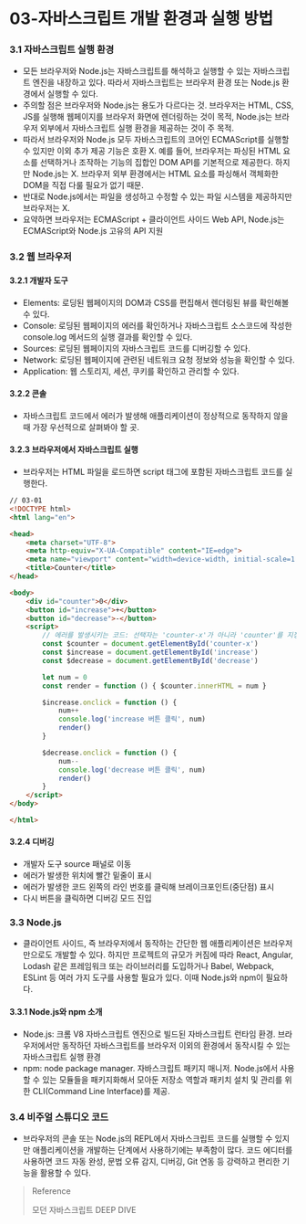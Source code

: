 # 03-자바스크립트 개발 환경과 실행 방법

### 3.1 자바스크립트 실행 환경

* 모든 브라우저와 Node.js는 자바스크립트를 해석하고 실행할 수 있는 자바스크립트 엔진을 내장하고 있다. 따라서 자바스크립트는 브라우저 환경 또는 Node.js 환경에서 실행할 수 있다.
* 주의할 점은 브라우저와 Node.js는 용도가 다르다는 것. 브라우저는 HTML, CSS, JS를 실행해 웹페이지를 브라우저 화면에 렌더링하는 것이 목적, Node.js는 브라우저 외부에서 자바스크립트 실행 환경을 제공하는 것이 주 목적.
* 따라서 브라우저와 Node.js 모두 자바스크립트의 코어인 ECMAScript를 실행할 수 있지만 이외 추가 제공 기능은 호환 X. 예를 들어, 브라우저는 파싱된 HTML 요소를 선택하거나 조작하는 기능의 집합인 DOM API를 기본적으로 제공한다. 하지만 Node.js는 X. 브라우저 외부 환경에서는 HTML 요소를 파싱해서 객체화한 DOM을 직접 다룰 필요가 없기 때문.
* 반대로 Node.js에서는 파일을 생성하고 수정할 수 있는 파일 시스템을 제공하지만 브라우저는 X.
* 요약하면 브라우저는 ECMAScript + 클라이언트 사이드 Web API, Node.js는 ECMAScript와 Node.js 고유의 API 지원

### 3.2 웹 브라우저

#### 3.2.1 개발자 도구

* Elements: 로딩된 웹페이지의 DOM과 CSS를 편집해서 렌더링된 뷰를 확인해볼 수 있다.
* Console: 로딩된 웹페이지의 에러를 확인하거나 자바스크립트 소스코드에 작성한 console.log 메서드의 실행 결과를 확인할 수 있다.
* Sources: 로딩된 웹페이지의 자바스크립트 코드를 디버깅할 수 있다.
* Network: 로딩된 웹페이지에 관련된 네트워크 요청 정보와 성능을 확인할 수 있다.
* Application: 웹 스토리지, 세션, 쿠키를 확인하고 관리할 수 있다.

#### 3.2.2 콘솔

* 자바스크립트 코드에서 에러가 발생해 애플리케이션이 정상적으로 동작하지 않을 때 가장 우선적으로 살펴봐야 할 곳.

#### 3.2.3 브라우저에서 자바스크립트 실행

* 브라우저는 HTML 파일을 로드하면 script 태그에 포함된 자바스크립트 코드를 실행한다.

```html
// 03-01
<!DOCTYPE html>
<html lang="en">

<head>
    <meta charset="UTF-8">
    <meta http-equiv="X-UA-Compatible" content="IE=edge">
    <meta name="viewport" content="width=device-width, initial-scale=1.0">
    <title>Counter</title>
</head>

<body>
    <div id="counter">0</div>
    <button id="increase">+</button>
    <button id="decrease">-</button>
    <script>
        // 에러를 발생시키는 코드: 선택자는 'counter-x'가 아니라 'counter'를 지정해야 한다.
        const $counter = document.getElementById('counter-x')
        const $increase = document.getElementById('increase')
        const $decrease = document.getElementById('decrease')

        let num = 0
        const render = function () { $counter.innerHTML = num }

        $increase.onclick = function () {
            num++
            console.log('increase 버튼 클릭', num)
            render()
        }

        $decrease.onclick = function () {
            num--
            console.log('decrease 버튼 클릭', num)
            render()
        }
    </script>
</body>

</html>
```

#### 3.2.4 디버깅

* 개발자 도구 source 패널로 이동
* 에러가 발생한 위치에 빨간 밑줄이 표시
* 에러가 발생한 코드 왼쪽의 라인 번호를 클릭해 브레이크포인트(중단점) 표시
* 다시 버튼을 클릭하면 디버깅 모드 진입

### 3.3 Node.js

* 클라이언트 사이드, 즉 브라우저에서 동작하는 간단한 웹 애플리케이션은 브라우저만으로도 개발할 수 있다. 하지만 프로젝트의 규모가 커짐에 따라 React, Angular, Lodash 같은 프레임워크 또는 라이브러리를 도입하거나 Babel, Webpack, ESLint 등 여러 가지 도구를 사용할 필요가 있다. 이때 Node.js와 npm이 필요하다.

#### 3.3.1 Node.js와 npm 소개

* Node.js: 크롬 V8 자바스크립트 엔진으로 빌드된 자바스크립트 런타임 환경. 브라우저에서만 동작하던 자바스크립트를 브라우저 이외의 환경에서 동작시킬 수 있는 자바스크립트 실행 환경
* npm: node package manager. 자바스크립트 패키지 매니저. Node.js에서 사용할 수 있는 모듈들을 패키지화해서 모아둔 저장소 역할과 패키치 설치 및 관리를 위한 CLI(Command Line Interface)를 제공.

### 3.4 비주얼 스튜디오 코드

* 브라우저의 콘솔 또는 Node.js의 REPL에서 자바스크립트 코드를 실행할 수 있지만 애플리케이션을 개발하는 단계에서 사용하기에는 부족함이 많다. 코드 에디터를 사용하면 코드 자동 완성, 문법 오류 감지, 디버깅, Git 연동 등 강력하고 편리한 기능을 활용할 수 있다.

> Reference
>
> 모던 자바스크립트 DEEP DIVE
